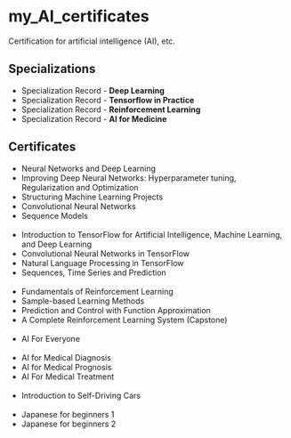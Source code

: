 # my_AI_certificates
Certification for artificial intelligence (AI), etc.

## Specializations

- Specialization Record - **Deep Learning**
- Specialization Record - **Tensorflow in Practice**
- Specialization Record - **Reinforcement Learning**
- Specialization Record - **AI for Medicine**

## Certificates
- Neural Networks and Deep Learning
- Improving Deep Neural Networks: Hyperparameter tuning, Regularization and Optimization
- Structuring Machine Learning Projects
- Convolutional Neural Networks
- Sequence Models
<br/><br/>
- Introduction to TensorFlow for Artificial Intelligence, Machine Learning, and Deep Learning
- Convolutional Neural Networks in TensorFlow
- Natural Language Processing in TensorFlow
- Sequences, Time Series and Prediction
<br/><br/>
- Fundamentals of Reinforcement Learning
- Sample-based Learning Methods
- Prediction and Control with Function Approximation
- A Complete Reinforcement Learning System (Capstone)
<br/><br/>
- AI For Everyone
<br/><br/>
- AI for Medical Diagnosis
- AI for Medical Prognosis
- AI For Medical Treatment
<br/><br/>
- Introduction to Self-Driving Cars
<br/><br/>
- Japanese for beginners 1
- Japanese for beginners 2
